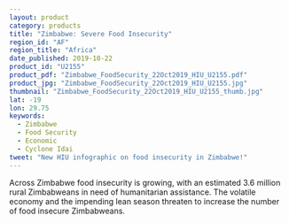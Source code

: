 ```yaml
---
layout: product
category: products
title: "Zimbabwe: Severe Food Insecurity"
region_id: "AF"
region_title: "Africa" 
date_published: 2019-10-22
product_id: "U2155"
product_pdf: "Zimbabwe_FoodSecurity_22Oct2019_HIU_U2155.pdf"
product_jpg: "Zimbabwe_FoodSecurity_22Oct2019_HIU_U2155.jpg"
thumbnail: "Zimbabwe_FoodSecurity_22Oct2019_HIU_U2155_thumb.jpg"
lat: -19
lon: 29.75
keywords:
  - Zimbabwe
  - Food Security
  - Economic
  - Cyclone Idai
tweet: "New HIU infographic on food insecurity in Zimbabwe!"
---
```

Across Zimbabwe food insecurity is growing, with an estimated 3.6 million rural Zimbabweans in need of humanitarian assistance. The volatile economy and the impending lean season threaten to increase the number of food insecure Zimbabweans.
